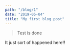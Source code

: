 ```yaml
---
path: "/blog/1"
date: "2019-05-04"
title: "My first blog post"
---
```


> Test is done

It just sort of happened here!!
